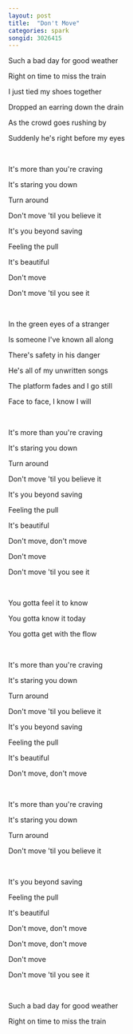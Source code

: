 ```yaml
---
layout: post
title:  "Don't Move"
categories: spark
songid: 3026415
---
```

Such a bad day for good weather

Right on time to miss the train

I just tied my shoes together

Dropped an earring down the drain

As the crowd goes rushing by

Suddenly he's right before my eyes

<br>

It's more than you're craving

It's staring you down

Turn around

Don't move 'til you believe it

It's you beyond saving

Feeling the pull

It's beautiful

Don't move

Don't move 'til you see it

<br>

In the green eyes of a stranger

Is someone I've known all along

There's safety in his danger

He's all of my unwritten songs

The platform fades and I go still

Face to face, I know I will

<br>

It's more than you're craving

It's staring you down

Turn around

Don't move 'til you believe it

It's you beyond saving

Feeling the pull

It's beautiful

Don't move, don't move

Don't move

Don't move 'til you see it

<br>

You gotta feel it to know

You gotta know it today

You gotta get with the flow

<br>

It's more than you're craving

It's staring you down

Turn around

Don't move 'til you believe it

It's you beyond saving

Feeling the pull

It's beautiful

Don't move, don't move

<br>

It's more than you're craving

It's staring you down

Turn around

Don't move 'til you believe it

<br>

It's you beyond saving

Feeling the pull

It's beautiful

Don't move, don't move

Don't move, don't move

Don't move

Don't move 'til you see it

<br>

Such a bad day for good weather

Right on time to miss the train